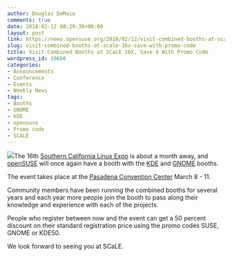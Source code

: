 ```yaml
---
author: Douglas DeMaio
comments: true
date: 2018-02-12 08:29:38+00:00
layout: post
link: https://news.opensuse.org/2018/02/12/visit-combined-booths-at-scale-16x-save-with-promo-code/
slug: visit-combined-booths-at-scale-16x-save-with-promo-code
title: Visit Combined Booths at SCaLE 16X, Save $ With Promo Code
wordpress_id: 20666
categories:
- Announcements
- Conference
- Events
- Weekly News
tags:
- Booths
- GNOME
- KDE
- opensuse
- Promo code
- SCALE
---
```


![](//2.bp.blogspot.com/-PkmPIe3APNg/VqkGeYT1FxI/AAAAAAAAVP4/GGhb2Uue3dQ/s1600/KDE%2BGNOME%2BopenSUSE.jpg)The 16th [Southern California Linux Expo](https://www.socallinuxexpo.org/) is about a month away, and [openSUSE](https://www.opensuse.org/) will once again have a booth with the [KDE](https://www.kde.org/) and [GNOME](https://www.gnome.org/) booths.

The event takes place at the [Pasadena Convention Center](https://pasadenacenter.visitpasadena.com/) March 8 - 11.

Community members have been running the combined booths for several years and each year more people join the booth to pass along their knowledge and experience with each of the projects.

People who register between now and the event can get a 50 percent discount on their standard registration price using the promo codes SUSE, GNOME or KDE50.

We look forward to seeing you at SCaLE.
